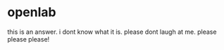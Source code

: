 # openlab
this is an answer.
i dont know what it is.
please dont laugh at me.
please please please!
